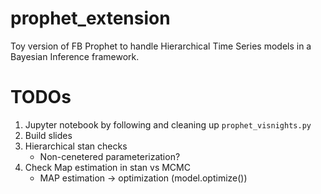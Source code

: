 # prophet_extension

Toy version of FB Prophet to handle Hierarchical Time Series models in a Bayesian Inference framework. 


# TODOs

1. Jupyter notebook by following and cleaning up  `prophet_visnights.py`
2.  Build slides
3. Hierarchical stan checks
    * Non-cenetered parameterization?
4. Check Map estimation in stan vs MCMC
    * MAP estimation -> optimization (model.optimize())




